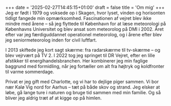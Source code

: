 +++
date = '2025-02-27T14:45:15+01:00'
draft = false
title = 'Om mig'
+++
Jeg er født i 1979 og voksede op i Skagen, hvor lyset, vinden og horisonten tidligt fangede min opmærksomhed. Fascinationen af vejret blev ikke mindre med årene – så jeg flyttede til København for at læse meteorologi på Københavns Universitet og blev ansat som meteorolog på DMI i 2002. Året efter var jeg færdiguddannet operationel meteorolog, og i årene efter blev jeg seniormeteorolog inden for civil luftfart.

I 2013 skiftede jeg kort sagt skærme: fra radarskærme til tv-skærme – og blev vejrvært på TV 2. I 2022 tog jeg springet til DR Vejret, efter en lille afstikker til energihandelsbranchen. Her kombinerer jeg min faglige baggrund med formidling, når jeg fortæller om alt fra højtryk og koldfronter til varme sommerdage.

Privat er jeg gift med Charlotte, og vi har to dejlige piger sammen. Vi bor nær Kalø Vig nord for Aarhus – tæt på både skov og strand. Jeg elsker at løbe, gå lange ture i naturen og bruge tid sammen med min familie. Og så bliver jeg aldrig træt af at kigge op på himlen.